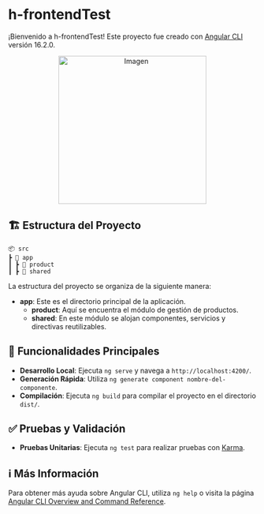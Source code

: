 # h-frontendTest

¡Bienvenido a h-frontendTest! Este proyecto fue creado con [Angular CLI](https://github.com/angular/angular-cli) versión 16.2.0.

<p align="center">
  <img src="https://hypersoft.co/wp-content/uploads/2019/06/hypersoft_logo.png" alt="Imagen" width="300" />
</p>

## 🏗️ Estructura del Proyecto
```
📦 src
┣ 📂 app
┃ ┣ 📂 product
┃ ┣ 📂 shared
```

La estructura del proyecto se organiza de la siguiente manera:

- **app**: Este es el directorio principal de la aplicación.
  - **product**: Aquí se encuentra el módulo de gestión de productos.
  - **shared**: En este módulo se alojan componentes, servicios y directivas reutilizables.

## 🚀 Funcionalidades Principales

- **Desarrollo Local**: Ejecuta `ng serve` y navega a `http://localhost:4200/`.
- **Generación Rápida**: Utiliza `ng generate component nombre-del-componente`.
- **Compilación**: Ejecuta `ng build` para compilar el proyecto en el directorio `dist/`.

## ✅ Pruebas y Validación

- **Pruebas Unitarias**: Ejecuta `ng test` para realizar pruebas con [Karma](https://karma-runner.github.io).

## ℹ️ Más Información

Para obtener más ayuda sobre Angular CLI, utiliza `ng help` o visita la página [Angular CLI Overview and Command Reference](https://angular.io/cli).
